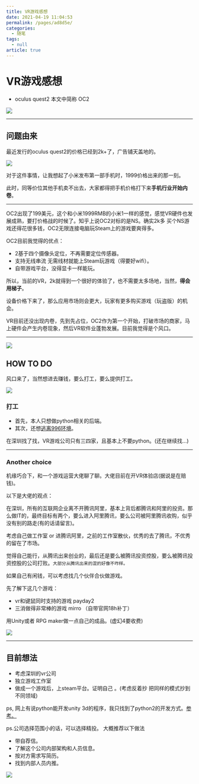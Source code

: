 ```yaml
---
title: VR游戏感想
date: 2021-04-19 11:04:53
permalink: /pages/ad8d5e/
categories: 
  - 随笔
tags: 
  - null
article: true
---
```


# VR游戏感想

* oculus quest2 本文中简称 OC2

![](../images/7485616-39ce748c412b0138.jpg)

---

## 问题由来

最近发行的oculus quest2的价格已经到2k+了，广告铺天盖地的。

![](../images/7485616-653adc659ef36305.png)

对于这件事情，让我想起了小米发布第一部手机时，1999价格出来的那一刻。

此时，同等价位其他手机卖不出去，大家都得把手机价格打下来**手机行业开始内卷**。

---

OC2出现了199美元，这个和小米1999RMB的小米1一样的感觉，感觉VR硬件也发展成熟，要打价格战的时候了。知乎上说OC2对标的是NS。确实2k多 买个NS游戏还得花很多钱，OC2无限连接电脑玩Steam上的游戏要爽得多。

OC2目前我觉得的优点：

* 2基于四个摄像头定位，不再需要定位传感器。
* 支持无线串流 无需线材就能上Steam玩游戏（得要好wifi）。
* 自带游戏平台，没得显卡一样能玩。

所以，当前的VR，2k就得到一个很好的体验了，也不需要太多场地，当然，**得会用梯子**。

设备价格下来了，那么应用市场则会更大，玩家有更多购买游戏（玩盗版）的机会。

VR目前还没出现内卷，先到先占位，OC2作为第一个开始，打破市场的商家，马上硬件会产生内卷现象，然后VR软件业蓬勃发展。目前我觉得是个风口。

---

![](../images/7485616-b53dd35a6df7a656.jpg)

## HOW TO DO

风口来了，当然想进去赚钱，要么打工，要么提供打工。

![](../images/7485616-ff501a31aaab5524.jpg)

### 打工

* 首先，本人只想做python相关的后端。
* 其次，还想[逃离996环境](./远程工作分析.md)。

在深圳找了找，VR游戏公司只有三四家，且基本上不要python。(还在继续找...)

---

### Another choice

机缘巧合下，和一个游戏运营大佬聊了聊。大佬目前在开VR体验店(据说是在赔钱)。

以下是大佬的观点：

在深圳，所有的互联网企业离不开腾讯阿里，基本上背后都腾讯和阿里的投资。那么做IT的，最终目标有两个，要么进入阿里腾讯，要么公司被阿里腾讯收购，似乎没有别的路走(有的话请留言)。

考虑自己做工作室 or 进腾讯阿里，之前的工作室散伙，优秀的去了腾讯，不优秀的留在了市场。

觉得自己能行，从腾讯出来创业的，最后还是要么被腾讯投资控股，要么被腾讯投资控股的公司打败。`大部分从腾讯出来的混的好像不咋样。`

如果自己有闲钱，可以考虑找几个伙伴合伙做游戏。

先了解下这几个游戏：

* vr和键鼠同时支持的游戏 payday2
* 三消做得非常棒的游戏 mirro （自带官网18h补丁）

用Unity或者 RPG maker做一点自己的成品。(虚幻4要收费)

![](../images/7485616-6fd8843bd6a980cc.jpg)

---

## 目前想法

* 考虑深圳的vr公司
* 独立游戏工作室
* 做成一个游戏后，上steam平台。证明自己 。(考虑反着抄 把同样的模式抄到不同领域)

ps, 网上有说python能开发unity 3d的程序，我只找到了python2的开发方式。[参考。](https://www.zhihu.com/question/66028320/answer/237473929)

ps.公司选择范围小的话，可以选择精投。 大概推荐以下做法

* 带自荐信。
* 了解这个公司内部架构和人员信息。
* 按对方需求写简历。
* 找到内部人员内推。

![](../images/7485616-3783fe2ee07e9cc4.jpg)
